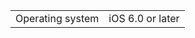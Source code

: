 ---
---

<table frame="all" colsep="1" rowsep="1" id="table_F952E063393C4D6AA22AFC8F4E4B1358"> 
 <tgroup cols="2" colsep="1" rowsep="1" class="FormatA"> 
  <colspec colnum="1" colname="1" colwidth="17*" /> 
  <colspec colnum="2" colname="2" colwidth="83*" /> 
  <tbody> 
   <tr rowsep="0"> 
    <td colname="1">Operating system</td> 
    <td colname="2">iOS 6.0 or later</td> 
   </tr> 
  </tbody> 
 </tgroup> 
</table>

